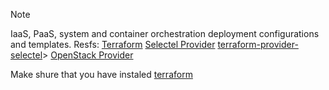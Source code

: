 > [!NOTE]
> IaaS, PaaS, system and container orchestration deployment configurations and templates.
> Resfs:
> [Terraform](https://docs.selectel.ru/cloud/servers/tools/terraform/)
> [Selectel Provider](https://registry.terraform.io/providers/selectel/selectel/latest/docs)
> [terraform-provider-selectel](https://github.com/selectel/terraform-provider-selectel/tree/master/website/docs)> [OpenStack Provider](https://registry.terraform.io/providers/terraform-provider-openstack/openstack/latest/docs)

Make shure that you have instaled [terraform](https://developer.hashicorp.com/terraform/downloads)

